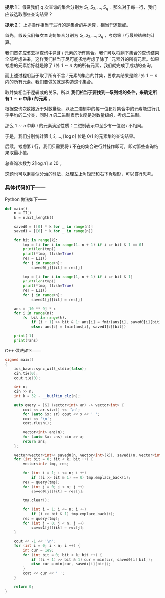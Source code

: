 **提示 1：** 假设我们 $q$ 次查询的集合分别为 $S_1, S_2, \dots, S_q$ ，那么对于每一行，我们应该选取哪些查询结果？

**提示 2：** 上述操作相当于进行的是集合的并运算，相当于逻辑或。

首先，假设我们每次查询的集合分别为 $S_1, S_2, \dots, S_q$ ，考虑第 $i$ 行最终结果的计算。

我们首先应该去掉查询中包含 $i$ 元素的所有集合。我们可以将剩下集合的查询结果全部考虑进来，这样我们相当于尽可能多地考虑了除了 $i$ 元素外的所有元素。如果考虑的元素恰好就是除了 $i$ 外 $1\sim n$ 内的所有元素，我们就完成了成功的查询。

而上述过程相当于取了所有不含 $i$ 元素的集合的并集，要求其结果是除 $i$ 外 $1\sim n$ 内的所有元素。我们要做的就是构造这个集合。

取并集相当于逻辑或的关系。所以 **我们相当于要找到一系列或的条件，来确定所有 $1\sim n$ 中非 $i$ 的元素** 。

根据查询次数接近于对数量级，以及二进制中的每一位都对集合中的元素能进行几乎平均的二分类，同时 $n$ 的二进制表示长度是对数量级的，考虑二进制。

那么 $1\sim n$ 中非 $i$ 的元素满足性质：二进制表示中至少有一位跟 $i$ 不相同。

于是，我们分别统计第 $1,2,\dots,\lceil\log n\rceil$ 位是 $0 / 1$ 的元素集的查询结果。

后续，考虑第 $i$ 行，我们只需要将 $i$ 不在的集合进行并操作即可，即对那些查询结果取最小值。

总查询次数为 $2\lceil\log n\rceil\leq 20$ 。

这题也可以用类似分治的想法，处理左上角矩形和右下角矩形，可以自行思考。

### 具体代码如下——

Python 做法如下——

```Python []
def main():
    n = II()
    k = n.bit_length()

    saved0 = [[0] * k for _ in range(n)]
    saved1 = [[0] * k for _ in range(n)]

    for bit in range(k):
        tmp = [i for i in range(1, n + 1) if i >> bit & 1 == 0]
        print(len(tmp))
        print(*tmp, flush=True)
        res = LII()
        for j in range(n):
            saved0[j][bit] = res[j]
        
        tmp = [i for i in range(1, n + 1) if i >> bit & 1]
        print(len(tmp))
        print(*tmp, flush=True)
        res = LII()
        for j in range(n):
            saved1[j][bit] = res[j]

    ans = [10 ** 9] * n
    for i in range(n):
        for bit in range(k):
            if (i + 1) >> bit & 1: ans[i] = fmin(ans[i], saved0[i][bit])
            else: ans[i] = fmin(ans[i], saved1[i][bit])

    print(-1)
    print(*ans)
```

C++ 做法如下——

```cpp []
signed main()
{
    ios_base::sync_with_stdio(false);
    cin.tie(0);
    cout.tie(0);

    int n;
    cin >> n;
    int k = 32 - __builtin_clz(n);

    auto query = [&] (vector<int> ar) -> vector<int> {
        cout << ar.size() << '\n';
        for (auto &x: ar) cout << x << ' ';
        cout << '\n';
        cout.flush();

        vector<int> ans(n);
        for (auto &x: ans) cin >> x;
        return ans;
    };

    vector<vector<int>> saved0(n, vector<int>(k)), saved1(n, vector<int>(k));
    for (int bit = 0; bit < k; bit ++) {
        vector<int> tmp, res;

        for (int i = 1; i <= n; i ++)
            if ((i >> bit & 1) == 0) tmp.emplace_back(i);
        res = query(tmp);
        for (int j = 0; j < n; j ++)
            saved0[j][bit] = res[j];
        
        tmp.clear();

        for (int i = 1; i <= n; i ++)
            if (i >> bit & 1) tmp.emplace_back(i);
        res = query(tmp);
        for (int j = 0; j < n; j ++)
            saved1[j][bit] = res[j];
    }

    cout << -1 << '\n';
    for (int i = 0; i < n; i ++) {
        int cur = 1e9;
        for (int bit = 0; bit < k; bit ++) {
            if ((i + 1) >> bit & 1) cur = min(cur, saved0[i][bit]);
            else cur = min(cur, saved1[i][bit]);
        }
        cout << cur << ' ';
    }

    return 0;
}
```
